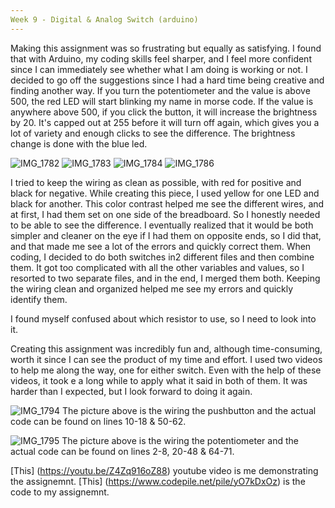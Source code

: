 ```yaml
---
Week 9 - Digital & Analog Switch (arduino)
---
```


Making this assignment was so frustrating but equally as satisfying. I found that with Arduino, my coding skills feel sharper, and I feel more confident since I can immediately see whether what I am doing is working or not. I decided to go off the suggestions since I had a hard time being creative and finding another way. If you turn the potentiometer and the value is above 500, the red LED will start blinking my name in morse code. If the value is anywhere above 500, if you click the button, it will increase the brightness by 20. It's capped out at 255 before it will turn off again, which gives you a lot of variety and enough clicks to see the difference. The brightness change is done with the blue led.

![IMG_1782](https://user-images.githubusercontent.com/98391104/161433135-4cb9f27d-7ba0-491c-b35f-499030d1ad1d.jpg)
![IMG_1783](https://user-images.githubusercontent.com/98391104/161433148-c15cf41e-69b0-43fa-a0aa-795c45c7e0c7.jpg)
![IMG_1784](https://user-images.githubusercontent.com/98391104/161433150-496d9ca8-da9c-47ef-9670-5a552315cbcf.jpg)
![IMG_1786](https://user-images.githubusercontent.com/98391104/161433151-fa515f7b-f1c8-46fe-afe5-68fc73677f8e.jpg)

I tried to keep the wiring as clean as possible, with red for positive and black for negative. While creating this piece, I used yellow for one LED and black for another. This color contrast helped me see the different wires, and at first, I had them set on one side of the breadboard. So I honestly needed to be able to see the difference. I eventually realized that it would be both simpler and cleaner on the eye if I had them on opposite ends, so I did that, and that made me see a lot of the errors and quickly correct them. When coding, I decided to do both switches in2 different files and then combine them. It got too complicated with all the other variables and values, so I resorted to two separate files, and in the end, I merged them both. Keeping the wiring clean and organized helped me see my errors and quickly identify them.

I found myself confused about which resistor to use, so I need to look into it.

Creating this assignment was incredibly fun and, although time-consuming, worth it since I can see the product of my time and effort. I used two videos to help me along the way, one for either switch. Even with the help of these videos, it took e a long while to apply what it said in both of them. It was harder than I expected, but I look forward to doing it again. 


![IMG_1794](https://user-images.githubusercontent.com/98391104/161432810-ff5e5155-bede-4439-9341-358deece3b0e.jpg)
The picture above is the wiring the pushbutton and the actual code can be found on lines 10-18 & 50-62. 

![IMG_1795](https://user-images.githubusercontent.com/98391104/161432830-1cf0154d-8477-4e41-8da3-e90429002e9c.jpg)
The picture above is the wiring the potentiometer and the actual code can be found on lines 2-8, 20-48 & 64-71. 

[This] (https://youtu.be/Z4Zq916oZ88) youtube video is me demonstrating the assignemnt.
[This] (https://www.codepile.net/pile/yO7kDxOz) is the code to my assignemnt.

